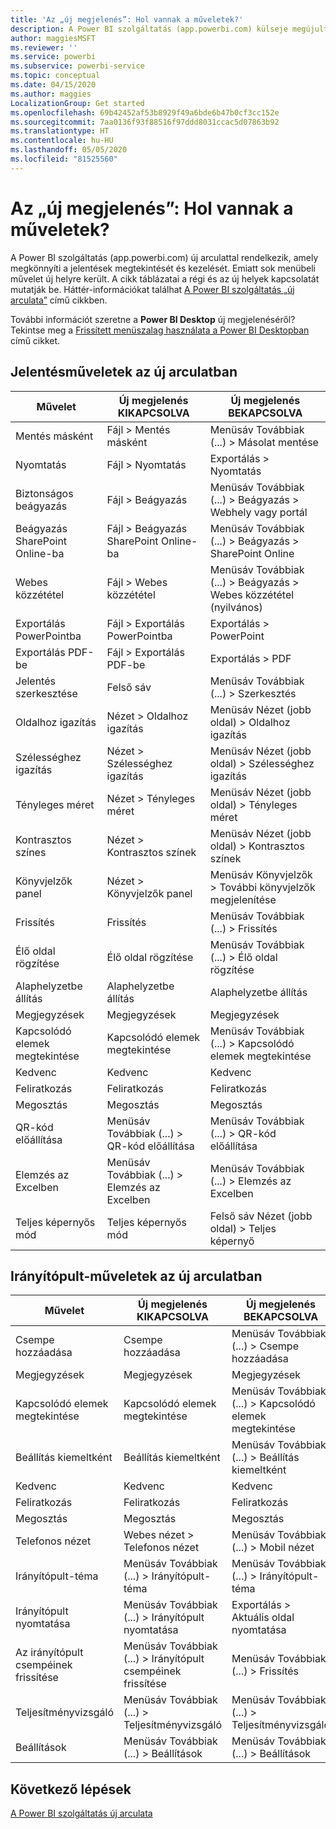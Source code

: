 ```yaml
---
title: 'Az „új megjelenés”: Hol vannak a műveletek?'
description: A Power BI szolgáltatás (app.powerbi.com) külseje megújult, és sok művelet új helyre került. Ez a cikk a régi és az új helyeket bemutató táblázatokat tartalmaz.
author: maggiesMSFT
ms.reviewer: ''
ms.service: powerbi
ms.subservice: powerbi-service
ms.topic: conceptual
ms.date: 04/15/2020
ms.author: maggies
LocalizationGroup: Get started
ms.openlocfilehash: 69b42452af53b8929f49a6bde6b47b0cf3cc152e
ms.sourcegitcommit: 7aa0136f93f88516f97ddd8031ccac5d07863b92
ms.translationtype: HT
ms.contentlocale: hu-HU
ms.lasthandoff: 05/05/2020
ms.locfileid: "81525560"
---
```

# <a name="the-new-look-where-did-the-actions-go"></a>Az „új megjelenés”: Hol vannak a műveletek?

A Power BI szolgáltatás (app.powerbi.com) új arculattal rendelkezik, amely megkönnyíti a jelentések megtekintését és kezelését. Emiatt sok menübeli művelet új helyre került. A cikk táblázatai a régi és az új helyek kapcsolatát mutatják be. Háttér-információkat találhat [A Power BI szolgáltatás „új arculata”](service-new-look.md) című cikkben.

További információt szeretne a **Power BI Desktop** új megjelenéséről? Tekintse meg a [Frissített menüszalag használata a Power BI Desktopban](desktop-ribbon.md) című cikket.

## <a name="report-actions-in-the-new-look"></a>Jelentésműveletek az új arculatban

|Művelet  |Új megjelenés KIKAPCSOLVA  |Új megjelenés BEKAPCSOLVA  |
|---------|---------|---------|
| Mentés másként | Fájl > Mentés másként  | Menüsáv Továbbiak (...) > Másolat mentése |
| Nyomtatás | Fájl > Nyomtatás | Exportálás > Nyomtatás |
| Biztonságos beágyazás | Fájl > Beágyazás | Menüsáv Továbbiak (...) > Beágyazás > Webhely vagy portál |
| Beágyazás SharePoint Online-ba | Fájl > Beágyazás SharePoint Online-ba | Menüsáv Továbbiak (...) > Beágyazás > SharePoint Online |
| Webes közzététel | Fájl > Webes közzététel | Menüsáv Továbbiak (...) > Beágyazás > Webes közzététel (nyilvános) |
| Exportálás PowerPointba | Fájl > Exportálás PowerPointba | Exportálás > PowerPoint |
| Exportálás PDF-be | Fájl > Exportálás PDF-be | Exportálás > PDF |
|Jelentés szerkesztése  | Felső sáv   | Menüsáv Továbbiak (...) > Szerkesztés |
| Oldalhoz igazítás | Nézet > Oldalhoz igazítás | Menüsáv Nézet (jobb oldal) > Oldalhoz igazítás |
| Szélességhez igazítás | Nézet > Szélességhez igazítás | Menüsáv Nézet (jobb oldal) > Szélességhez igazítás |
| Tényleges méret | Nézet > Tényleges méret | Menüsáv Nézet (jobb oldal) > Tényleges méret |
| Kontrasztos színes | Nézet > Kontrasztos színek | Menüsáv Nézet (jobb oldal) > Kontrasztos színek |
| Könyvjelzők panel | Nézet > Könyvjelzők panel |  Menüsáv Könyvjelzők > További könyvjelzők megjelenítése |
| Frissítés | Frissítés | Menüsáv Továbbiak (...) > Frissítés |
| Élő oldal rögzítése | Élő oldal rögzítése | Menüsáv Továbbiak (...) > Élő oldal rögzítése |
| Alaphelyzetbe állítás | Alaphelyzetbe állítás | Alaphelyzetbe állítás |
| Megjegyzések | Megjegyzések | Megjegyzések |
| Kapcsolódó elemek megtekintése | Kapcsolódó elemek megtekintése | Menüsáv Továbbiak (...) > Kapcsolódó elemek megtekintése |
| Kedvenc | Kedvenc | Kedvenc |
| Feliratkozás | Feliratkozás |Feliratkozás |
| Megosztás | Megosztás | Megosztás |
| QR-kód előállítása | Menüsáv Továbbiak (...) > QR-kód előállítása | Menüsáv Továbbiak (...) > QR-kód előállítása |
| Elemzés az Excelben | Menüsáv Továbbiak (...) > Elemzés az Excelben | Menüsáv Továbbiak (...) > Elemzés az Excelben |
| Teljes képernyős mód | Teljes képernyős mód | Felső sáv Nézet (jobb oldal) > Teljes képernyő |

## <a name="dashboard-actions-in-the-new-look"></a>Irányítópult-műveletek az új arculatban

|Művelet  |Új megjelenés KIKAPCSOLVA  |Új megjelenés BEKAPCSOLVA  |
|---------|---------|---------|
| Csempe hozzáadása | Csempe hozzáadása | Menüsáv Továbbiak (...) > Csempe hozzáadása |
| Megjegyzések | Megjegyzések | Megjegyzések |
| Kapcsolódó elemek megtekintése | Kapcsolódó elemek megtekintése | Menüsáv Továbbiak (...) > Kapcsolódó elemek megtekintése |
| Beállítás kiemeltként | Beállítás kiemeltként| Menüsáv Továbbiak (...) > Beállítás kiemeltként|
| Kedvenc | Kedvenc | Kedvenc |
| Feliratkozás | Feliratkozás |Feliratkozás |
| Megosztás | Megosztás | Megosztás |
| Telefonos nézet | Webes nézet > Telefonos nézet | Menüsáv Továbbiak (...) > Mobil nézet |
| Irányítópult-téma | Menüsáv Továbbiak (...) > Irányítópult-téma | Menüsáv Továbbiak (...) > Irányítópult-téma |
| Irányítópult nyomtatása | Menüsáv Továbbiak (...) > Irányítópult nyomtatása | Exportálás > Aktuális oldal nyomtatása |
| Az irányítópult csempéinek frissítése | Menüsáv Továbbiak (...) > Irányítópult csempéinek frissítése | Menüsáv Továbbiak (...) > Frissítés |
| Teljesítményvizsgáló | Menüsáv Továbbiak (...) > Teljesítményvizsgáló | Menüsáv Továbbiak (...) > Teljesítményvizsgáló |
| Beállítások | Menüsáv Továbbiak (...) > Beállítások | Menüsáv Továbbiak (...) > Beállítások |

## <a name="next-steps"></a>Következő lépések

[A Power BI szolgáltatás új arculata](service-new-look.md)
